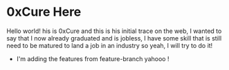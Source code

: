 # 0xCure Here

Hello world! his is 0xCure and this is his initial trace on the web, I wanted to say that I now already graduated and is jobless, I have some skill that is still need to be matured to land a job in an industry so yeah, I will try to do it!

- I'm adding the features from feature-branch yahooo !